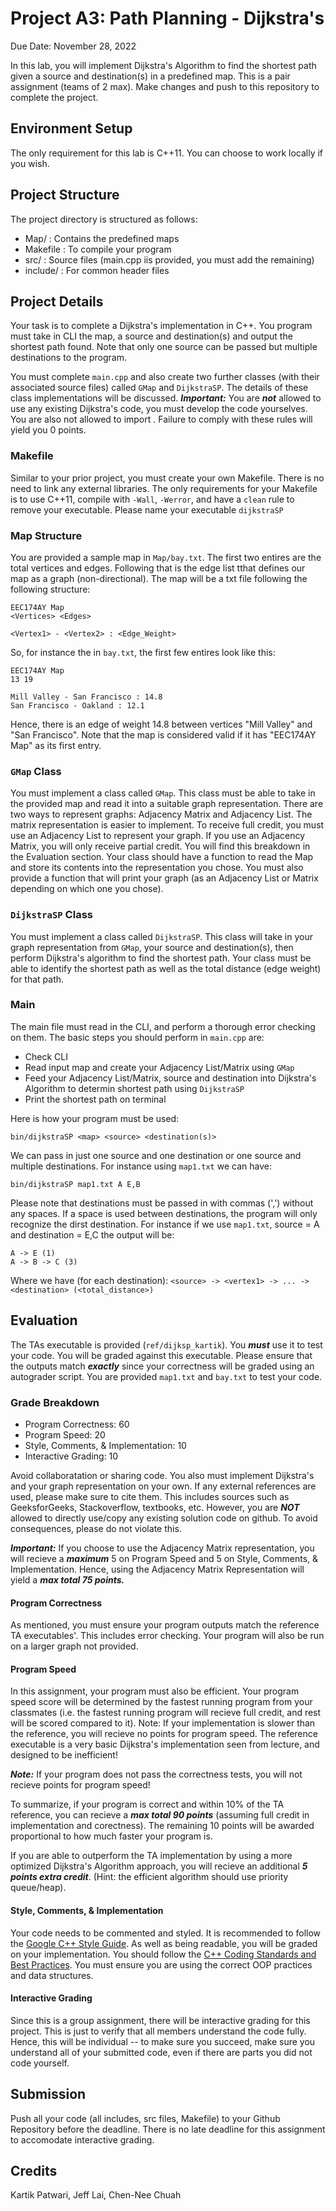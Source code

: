 # Project A3: Path Planning - Dijkstra's

Due Date: November 28, 2022

In this lab, you will implement Dijkstra's Algorithm to find the shortest path given a source and destination(s) in a predefined map. This is a pair assignment (teams of 2 max). Make changes and push to this repository to complete the project.

## Environment Setup
The only requirement for this lab is C++11. You can choose to work locally if you wish. 

## Project Structure
The project directory is structured as follows:

- Map/ : Contains the predefined maps
- Makefile : To compile your program
- src/ : Source files (main.cpp iis provided, you must add the remaining)
- include/ : For common header files

## Project Details

Your task is to complete a Dijkstra's implementation in C++. You program must take in CLI the map, a source and destination(s) and output the shortest path found. Note that only one source can be passed but multiple destinations to the program.

You must complete `main.cpp` and also create two further classes (with their associated source files) called `GMap` and `DijkstraSP`. The details of these class implementations will be discussed.
 ***Important:*** You are ***not*** allowed to use any existing Dijkstra's code, you must develop the code yourselves. You are also not allowed to import <algorithms>. Failure to comply with these rules will yield you 0 points.

### Makefile
Similar to your prior project, you must create your own Makefile. There is no need to link any external libraries. The only requirements for your Makefile is to use C++11, compile with `-Wall`, `-Werror`, and have a `clean` rule to remove your executable. Please name your executable `dijkstraSP`

### Map Structure
You are provided a sample map in `Map/bay.txt`. The first two entires are the total vertices and edges. Following that is the edge list tthat defines our map as a graph (non-directional).
The map will be a txt file following the following structure:
```
EEC174AY Map
<Vertices> <Edges>

<Vertex1> - <Vertex2> : <Edge_Weight>
```

So, for instance the in `bay.txt`, the first few entires look like this:
```
EEC174AY Map
13 19

Mill Valley - San Francisco : 14.8
San Francisco - Oakland : 12.1
```

Hence, there is an edge of weight 14.8 between vertices "Mill Valley" and "San Francisco". Note that the map is considered valid if it has "EEC174AY Map" as its first entry.

### `GMap` Class
You must implement a class called `GMap`. This class must be able to take in the provided map and read it into a suitable graph representation. There are two ways to represent graphs: Adjacency Matrix and Adjacency List. The matrix representation is easier to implement.
To receive full credit, you must use an Adjacency List to represent your graph. If you use an Adjacency Matrix, you will only receive partial credit. You will find this breakdown in the Evaluation section.
Your class should have a function to read the Map and store its contents into the representation you chose. You must also provide a function that will print your graph (as an Adjacency List or Matrix depending on which one you chose).

### `DijkstraSP` Class
You must implement a class called `DijkstraSP`. This class will take in your graph representation from `GMap`, your source and destination(s), then perform Dijkstra's algorithm to find the shortest path. Your class must be able to identify the shortest path as well as the total distance (edge weight) for that path.

### Main
The main file must read in the CLI, and perform a thorough error checking on them. The basic steps you should perform in `main.cpp` are:

- Check CLI
- Read input map and create your Adjacency List/Matrix using `GMap`
- Feed your Adjacency List/Matrix, source and destination into Dijkstra's Algorithm to determin shortest path using `DijkstraSP`
- Print the shortest path on terminal

Here is how your program must be used:
```
bin/dijkstraSP <map> <source> <destination(s)>
```

We can pass in just one source and one destination or one source and multiple destinations. For instance using `map1.txt` we can have:
```
bin/dijkstraSP map1.txt A E,B
```

Please note that destinations must be passed in with commas (',') without any spaces. If a space is used between destinations, the program will only recognize the dirst destination. For instance if we use `map1.txt`, source = A and destination = E,C the output will be:
```
A -> E (1)
A -> B -> C (3)
```

Where we have (for each destination): `<source> -> <vertex1> -> ... -> <destination> (<total_distance>)`

## Evaluation

The TAs executable is provided (`ref/dijksp_kartik`). You ***must*** use it to test your code. You will be graded against this executable. Please ensure that the outputs match ***exactly*** since your correctness will be graded using an autograder script. You are provided `map1.txt` and `bay.txt` to test your code.

### Grade Breakdown

- Program Correctness: 60
- Program Speed: 20
- Style, Comments, & Implementation: 10
- Interactive Grading: 10

Avoid collaboratation or sharing code. You also must implement Dijkstra's and your graph representation on your own. If any external references are used, please make sure to cite them. This includes sources such as GeeksforGeeks, Stackoverflow, textbooks, etc. However, you are ***NOT*** allowed to directly use/copy any existing solution code on github. To avoid consequences, please do not violate this.

***Important:*** If you choose to use the Adjacency Matrix representation, you will recieve a ***maximum*** 5 on Program Speed and 5 on Style, Comments, & Implementation. Hence, using the Adjacency Matrix Representation will yield a ***max total 75 points.***

#### Program Correctness

As mentioned, you must ensure your program outputs match the reference TA executables'. This includes error checking. Your program will also be run on a larger graph not provided.

#### Program Speed

In this assignment, your program must also be efficient. Your program speed score will be determined by the fastest running program from your classmates (i.e. the fastest running program will recieve full credit, and rest will be scored compared to it).
Note: If your implementation is slower than the reference, you will recieve no points for program speed. The reference executable is a very basic Dijkstra's implementation seen from lecture, and designed to be inefficient!

***Note:*** If your program does not pass the correctness tests, you will not recieve points for program speed!

To summarize, if your program is correct and within 10% of the TA reference, you can recieve a ***max total 90 points*** (assuming full credit in implementation and corectness). The remaining 10 points will be awarded proportional to how much faster your program is.

If you are able to outperform the TA implementation by using a more optimized Dijkstra's Algorithm approach, you will recieve an additional ***5 points extra credit***. (Hint: the efficient algorithm should use priority queue/heap).

#### Style, Comments, & Implementation
Your code needs to be commented and styled.
It is recommended to follow the [Google C++ Style Guide](https://google.github.io/styleguide/cppguide.html). As well as being readable, you will be graded on your implementation. You should follow the [C++ Coding Standards and Best Practices](https://web.mit.edu/6.s096/www/standards.html). You must ensure you are using the correct OOP practices and data structures.

#### Interactive Grading

Since this is a group assignment, there will be interactive grading for this project. This is just to verify that all members understand the code fully. Hence, this will be individual -- to make sure you succeed, make sure you understand all of your submitted code, even if there are parts you did not code yourself.

## Submission

Push all your code (all includes, src files, Makefile) to your Github Repository before the deadline. There is no late deadline for this assignment to accomodate interactive grading.

## Credits
Kartik Patwari, Jeff Lai, Chen-Nee Chuah
